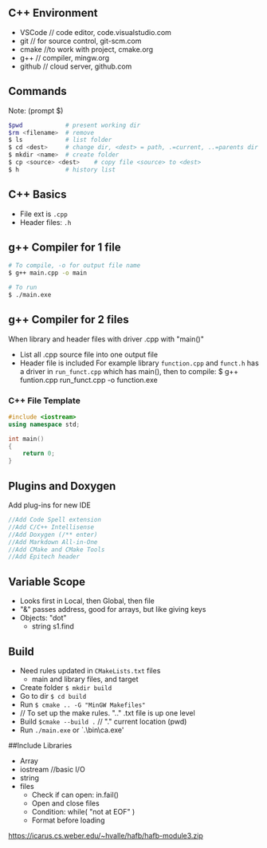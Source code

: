 ## C++ Environment
- VSCode    // code editor, code.visualstudio.com
- git       // for source control, git-scm.com
- cmake     //to work with project, cmake.org
- g++       // compiler, mingw.org
- github    // cloud server, github.com

## Commands 
Note: (prompt $)
```bash
$pwd			# present working dir
$rm <filename>	# remove
$ ls  			# list folder
$ cd <dest>  	# change dir, <dest> = path, .=current, ..=parents dir
$ mkdir <name>  # create folder
$ cp <source> <dest>    # copy file <source> to <dest>
$ h             # history list
```
## C++ Basics

- File ext is `.cpp`
- Header files: `.h`

## g++ Compiler for 1 file
```bash
# To compile, -o for output file name
$ g++ main.cpp -o main

# To run
$ ./main.exe
```

## g++ Compiler for 2 files
When library and header files with driver .cpp with "main()"
- List all .cpp source file into one output file
- Header file is included
For example library `function.cpp` and `funct.h` has a driver in `run_funct.cpp` which has main(), then to compile:
$ g++ funtion.cpp run_funct.cpp -o function.exe




### C++ File Template
```cpp
#include <iostream>
using namespace std;

int main()
{
    return 0;
}
```


## Plugins and Doxygen
Add plug-ins for new IDE
```cpp
//Add Code Spell extension
//Add C/C++ Intellisense
//Add Doxygen (/** enter)
//Add Markdown All-in-One
//Add CMake and CMake Tools
//Add Epitech header
```


## Variable Scope
- Looks first in Local, then Global, then file
- "&" passes address, good for arrays, but like giving keys
- Objects: "dot"
  - string s1.find


## Build
- Need rules updated in `CMakeLists.txt` files
  - main and library files, and target
- Create folder `$ mkdir build`
- Go to dir `$ cd build`
- Run `$ cmake .. -G "MinGW Makefiles"`
-    // To set up the make rules. ".." .txt file is up one level
- Build `$cmake --build .`             // "." current location (pwd)
- Run `./main.exe` or `.\bin\ca.exe'


##Include Libraries
- Array
- iostream      //basic I/O
- string
- files
  - Check if can open: in.fail()
  - Open and close files
  - Condition: while( "not at EOF" )
  - Format before loading


https://icarus.cs.weber.edu/~hvalle/hafb/hafb-module3.zip